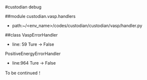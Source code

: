 #custodian debug

##module
custodian.vasp.handlers  
* path:~/\<env_name>/codes/custodian/custodian/vasp/handler.py

##class
VaspErrorHandler

* line: 59 Ture → False

PositiveEnergyErrorHandler

* line:964 Ture → False

To be continued！